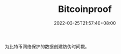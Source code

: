 ﻿---
weight: 
title: "Bitcoinproof"
description: "为比特币网络保护的数据创建防伪时间戳"
date: 2022-03-25T21:57:40+08:00
lastmod: 2022-03-25T16:45:40+08:00
draft: false
authors: ["Metabd"]
featuredImage: "bitcoinproof.png"
link: ""
tags: ["数据分析","Bitcoinproof"]
categories: ["navigation"]
navigation: ["数据分析"]
lightgallery: true
toc: true
pinned: false
recommend: false
recommend1: false
---
为比特币网络保护的数据创建防伪时间戳。
